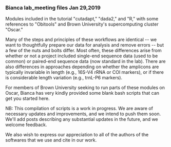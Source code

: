 ### Bianca lab_meeting files Jan 29,2019 

Modules included in the tutorial "cutadapt," "dada2," and "R," with some references to "Obitools" and Brown University's  supercomputing cluster "Oscar."

Many of the steps and principles of these workflows are identical -- we want to thoughtfully prepare our data for analysis and remove errors -- but a few of the nuts and bolts differ. Most often, these differences arise from whether or not a project included single-end sequence data (used to be common) or paired-end sequence data (now standard in the lab). There are also differences in approaches depending on whether the amplicons are typically invariable in length (e.g., 16S-V4 rRNA or COI markers), or if there is considerable length variation (e.g., trnL-P6 markers). 

For members of Brown University seeking to run parts of these modules on Oscar, Bianca has very kindly provided some blank bash scripts that can get you started here.

NB: This compilation of scripts is a work in progress. We are aware of necessary updates and improvements, and we intend to push them soon. We'll add posts describing any substantial updates in the future, and we welcome feedback.

We also wish to express our appreciation to all of the authors of the softwares that we use and cite in our work.
